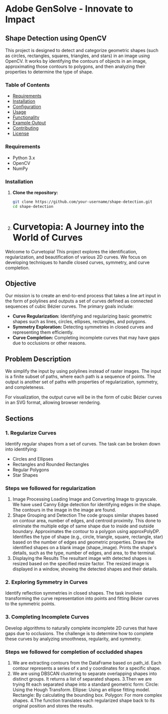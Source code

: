 # Adobe GenSolve - Innovate to Impact

## Shape Detection using OpenCV

This project is designed to detect and categorize geometric shapes (such as circles, rectangles, squares, triangles, and stars) in an image using OpenCV. It works by identifying the contours of objects in an image, approximating those contours to polygons, and then analyzing their properties to determine the type of shape.

### Table of Contents

- [Requirements](#requirements)
- [Installation](#installation)
- [Configuration](#configuration)
- [Usage](#usage)
- [Functionality](#functionality)
- [Example Output](#example-output)
- [Contributing](#contributing)
- [License](#license)

### Requirements

- Python 3.x
- OpenCV
- NumPy

### Installation

1. **Clone the repository:**

   ```bash
   git clone https://github.com/your-username/shape-detection.git
   cd shape-detection

2. # Curvetopia: A Journey into the World of Curves

Welcome to Curvetopia! This project explores the identification, regularization, and beautification of various 2D curves. We focus on developing techniques to handle closed curves, symmetry, and curve completion.

## Objective

Our mission is to create an end-to-end process that takes a line art input in the form of polylines and outputs a set of curves defined as connected sequences of cubic Bézier curves. The primary goals include:

- **Curve Regularization:** Identifying and regularizing basic geometric shapes such as lines, circles, ellipses, rectangles, and polygons.
- **Symmetry Exploration:** Detecting symmetries in closed curves and representing them efficiently.
- **Curve Completion:** Completing incomplete curves that may have gaps due to occlusions or other reasons.

## Problem Description

We simplify the input by using polylines instead of raster images. The input is a finite subset of paths, where each path is a sequence of points. The output is another set of paths with properties of regularization, symmetry, and completeness.

For visualization, the output curve will be in the form of cubic Bézier curves in an SVG format, allowing browser rendering.

## Sections

### 1. Regularize Curves

Identify regular shapes from a set of curves. The task can be broken down into identifying:

- Circles and Ellipses
- Rectangles and Rounded Rectangles
- Regular Polygons
- Star Shapes

### Steps we followed for regularization
1. Image Processing
  Loading Image and Converting Image to grayscale.
  We have used Canny Edge detection for identifying edges in the shape.
  The contours in the image in the image are found.
2. Shape Grouping and Detection
  The code groups similar shapes based on contour area, number of edges, and centroid proximity. This done to eliminate the multiple edge of same shape due to inside and outside boundary.
  Approximates the contour to a polygon using approxPolyDP.
  Identifies the type of shape (e.g., circle, triangle, square, rectangle, star) based on the number of edges and geometric properties.
  Draws the identified shapes on a blank image (shape_image).
  Prints the shape's details, such as the type, number of edges, and area, to the terminal.
4. Displaying the Results
  The resultant image with detected shapes is resized based on the specified resize factor.
  The resized image is displayed in a window, showing the detected shapes and their details.

### 2. Exploring Symmetry in Curves

Identify reflection symmetries in closed shapes. The task involves transforming the curve representation into points and fitting Bézier curves to the symmetric points.

### 3. Completing Incomplete Curves

Develop algorithms to naturally complete incomplete 2D curves that have gaps due to occlusions. The challenge is to determine how to complete these curves by analyzing smoothness, regularity, and symmetry.

### Steps we followed for completion of occludded shapes
1. We are extracting contours from the DataFrame based on path_id. Each contour represents a series of x and y coordinates for a specific shape.
2. We are using DBSCAN clustering to separate overlapping shapes into distinct groups. It returns a list of separated shapes.
3.Then we are trying fit each separated shape into a standard geometric form:
Circle: Using the Hough Transform.
Ellipse: Using an ellipse fitting model.
Rectangle: By calculating the bounding box.
Polygon: For more complex shapes.
4.The function translates each regularized shape back to its original position and stores the results.

